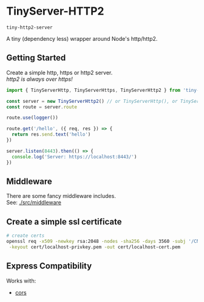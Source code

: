 # TinyServer-HTTP2

`tiny-http2-server`

A tiny (dependency less) wrapper around Node's http/http2.

## Getting Started

Create a simple http, https or http2 server.  
_http2 is always over https!_

```ts
import { TinyServerHttp, TinyServerHttps, TinyServerHttp2 } from 'tiny-server'

const server = new TinyServerHttp2() // or TinyServerHttp(), or TinyServerHttps()
const route = server.route

route.use(logger())

route.get('/hello', ({ req, res }) => {
  return res.send.text('hello')
})

server.listen(8443).then(() => {
  console.log('Server: https://localhost:8443/')
})
```

## Middleware

There are some fancy middleware includes.  
See: [./src/middleware](https://github.com/yandeu/tiny-http2-server/tree/main/src/middleware)

## Create a simple ssl certificate

```bash
# create certs
openssl req -x509 -newkey rsa:2048 -nodes -sha256 -days 3560 -subj '/CN=localhost' \
 -keyout cert/localhost-privkey.pem -out cert/localhost-cert.pem
```

## Express Compatibility

Works with:

- [cors](https://www.npmjs.com/package/cors)
